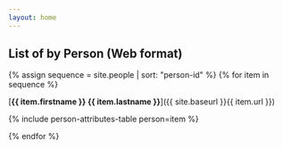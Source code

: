 ```yaml
---
layout: home
---
```

## List of by Person (Web format)

{% assign sequence = site.people | sort: "person-id" %}
{% for item in sequence %}

[**{{ item.firstname }} {{ item.lastname }}**]({{ site.baseurl }}{{ item.url }})

{% include person-attributes-table person=item %}

{% endfor %}
